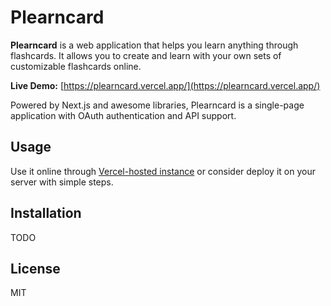 # Plearncard

**Plearncard** is a web application that helps you learn anything through flashcards.
It allows you to create and learn with your own sets of customizable flashcards online.

**Live Demo:** [https://plearncard.vercel.app/](https://plearncard.vercel.app/)

Powered by Next.js and awesome libraries, Plearncard is a single-page application with OAuth authentication and API support.

## Usage

Use it online through [Vercel-hosted instance](https://plearncard.vercel.app/) or consider deploy it on your server with simple steps.

## Installation

TODO

## License

MIT
